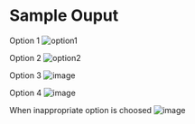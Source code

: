 <h1>Sample Ouput</h1>

Option 1
![option1](https://github.com/vyomprajapatii/Trainmangement_Project1/assets/149223566/4383e57e-dc0e-47f9-ba03-ca33b2709c4d)

Option 2
![option2](https://github.com/vyomprajapatii/Trainmangement_Project1/assets/149223566/ac9d3217-c0b9-4a0d-a50d-fcf56ff48b6d)

Option 3
![image](https://github.com/vyomprajapatii/Trainmangement_Project1/assets/149223566/921b77db-192a-4194-a130-57dc3463945b)

Option 4
![image](https://github.com/vyomprajapatii/Trainmangement_Project1/assets/149223566/ab37e67f-2654-4c75-8ec0-c21cd274b02d)

When inappropriate option is choosed 
![image](https://github.com/vyomprajapatii/Trainmangement_Project1/assets/149223566/5b651567-0206-4a52-a02d-bf0fd251b3a2)
